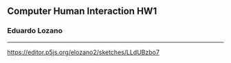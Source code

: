 ## Computer Human Interaction HW1  
### Eduardo Lozano
---


https://editor.p5js.org/elozano2/sketches/LLdUBzbo7
